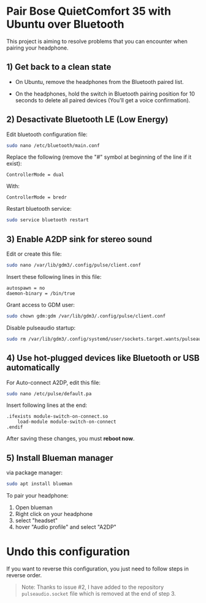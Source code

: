 # Pair Bose QuietComfort 35 with Ubuntu over Bluetooth

This project is aiming to resolve problems that you can encounter when pairing your headphone.

## 1) Get back to a clean state
   
* On Ubuntu, remove the headphones from the Bluetooth paired list.

* On the headphones, hold the switch in Bluetooth pairing position for 10 seconds to delete all paired devices (You'll get a voice confirmation).

## 2) Desactivate Bluetooth LE (Low Energy)

Edit bluetooth configuration file:
```bash
sudo nano /etc/bluetooth/main.conf
```

Replace the following (remove the "#" symbol at beginning of the line if it exist):
```text
ControllerMode = dual
```
With:
```text
ControllerMode = bredr
```

Restart bluetooth service:
```bash
sudo service bluetooth restart
```

## 3) Enable A2DP sink for stereo sound

Edit or create this file:
```bash
sudo nano /var/lib/gdm3/.config/pulse/client.conf
```
Insert these following lines in this file:
```text
autospawn = no
daemon-binary = /bin/true
```

Grant access to GDM user:
```bash
sudo chown gdm:gdm /var/lib/gdm3/.config/pulse/client.conf
```

Disable pulseaudio startup:
```bash
sudo rm /var/lib/gdm3/.config/systemd/user/sockets.target.wants/pulseaudio.socket
```

## 4) Use hot-plugged devices like Bluetooth or USB automatically

For Auto-connect A2DP, edit this file:
```bash
sudo nano /etc/pulse/default.pa
```

Insert following lines at the end:
```text
.ifexists module-switch-on-connect.so
	load-module module-switch-on-connect
.endif
```

After saving these changes, you must **reboot now**.

## 5) Install Blueman manager

via package manager:
```bash
sudo apt install blueman
```

To pair your headphone:

1) Open blueman
2) Right click on your headphone
3) select "headset"
4) hover "Audio profile" and select "A2DP"

# Undo this configuration

If you want to reverse this configuration, you just need to follow steps in reverse order.

> Note: Thanks to issue #2, I have added to the repository ```pulseaudio.socket``` file which is removed at the end of step 3.
